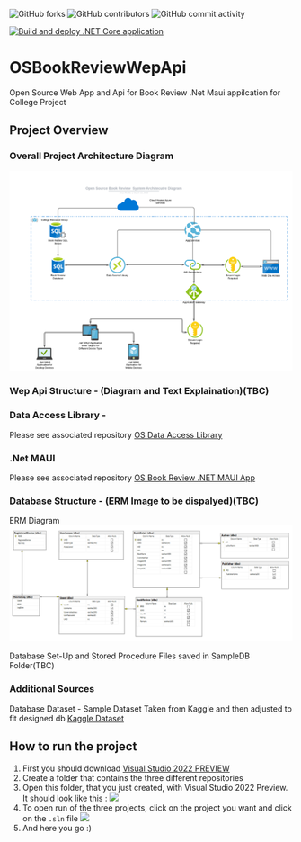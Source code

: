 ![GitHub forks](https://img.shields.io/github/forks/brianreville/OSBookReviewWepApi?style=social)
![GitHub contributors](https://img.shields.io/github/contributors/brianreville/OSBookReviewWepApi?style=social)
![GitHub commit activity](https://img.shields.io/github/commit-activity/m/brianreville/OSBookReviewWepApi?style=social)

[![Build and deploy .NET Core application](https://github.com/brianreville/OSBookReviewWepApi/actions/workflows/bookreview2022.yml/badge.svg)](https://github.com/brianreville/OSBookReviewWepApi/actions/workflows/bookreview2022.yml)

# OSBookReviewWepApi

Open Source Web App and Api for Book Review .Net Maui appilcation for College Project

## Project Overview

### Overall Project Architecture Diagram

![Screenshot](OSProjectDiagram.png)

### Wep Api Structure - (Diagram and Text Explaination)(TBC)

### Data Access Library -

Please see associated repository
[OS Data Access Library](https://github.com/brianreville/OSDataAccessLibrary)

### .Net MAUI

Please see associated repository
[OS Book Review .NET MAUI App ](https://github.com/brianreville/OSBookReviewMAUI)

### Database Structure - (ERM Image to be dispalyed)(TBC)

ERM Diagram
![Screenshot](ERMDiagram.PNG)

Database Set-Up and Stored Procedure Files saved in SampleDB Folder(TBC)

### Additional Sources

Database Dataset - Sample Dataset Taken from Kaggle and then adjusted to fit designed db
[Kaggle Dataset](https://www.kaggle.com/arashnic/book-recommendation-dataset)

## How to run the project

1. First you should download [Visual Studio 2022 PREVIEW](https://visualstudio.microsoft.com/fr/vs/preview/)
2. Create a folder that contains the three different repositories
3. Open this folder, that you just created, with Visual Studio 2022 Preview. It should look like this : ![](https://user-images.githubusercontent.com/62793491/161441208-d83e5603-0785-42d4-923e-2f9308ed80d0.png)
4. To open run of the three projects, click on the project you want and click on the `.sln` file ![](https://user-images.githubusercontent.com/62793491/161441244-45d3a28d-c77f-4183-a69c-3151ee81be6d.png)
5. And here you go :)
